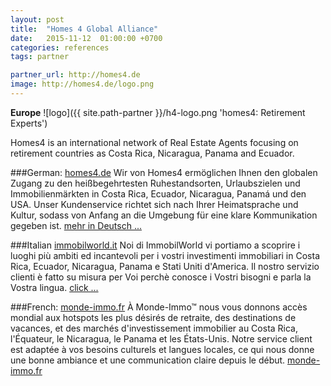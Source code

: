 ```yaml
---
layout: post
title:  "Homes 4 Global Alliance"
date:   2015-11-12  01:00:00 +0700
categories: references
tags: partner

partner_url: http://homes4.de
image: http://homes4.de/logo.png
---
```

**Europe**
![logo]({{ site.path-partner }}/h4-logo.png 'homes4: Retirement Experts')

<!--more-->

Homes4 is an international network of Real Estate Agents focusing on retirement countries as Costa Rica, Nicaragua, Panama and Ecuador. 

###German: [homes4.de](http://homes4.de/)
Wir von Homes4 ermöglichen Ihnen den globalen Zugang zu den heißbegehrtesten Ruhestandsorten, Urlaubszielen und Immobilienmärkten in Costa Rica, Ecuador, Nicaragua, Panamá und den USA. Unser Kundenservice richtet sich nach Ihrer Heimatsprache und Kultur, sodass von Anfang an die Umgebung für eine klare Kommunikation gegeben ist. [mehr in Deutsch ...](http://homes4.de/)

###Italian [immobilworld.it](http://immobilworld.it/)
Noi di ImmobilWorld vi portiamo a scoprire i luoghi più ambiti ed incantevoli per i vostri investimenti immobiliari in Costa Rica, Ecuador, Nicaragua, Panama e Stati Uniti d'America. Il nostro servizio clienti è fatto su misura per Voi perchè conosce i Vostri bisogni e parla la Vostra lingua. [click ...](http://immobilworld.it/)

###French: [monde-immo.fr](http://monde-immo.fr/)
À Monde-Immo™ nous vous donnons accès mondial aux hotspots les plus désirés de retraite, des destinations de vacances, et des marchés d'investissement immobilier au Costa Rica, l'Équateur, le Nicaragua, le Panama et les États-Unis. Notre service client est adaptée à vos besoins culturels et langues locales, ce qui nous donne une bonne ambiance et une communication claire depuis le début.
[monde-immo.fr](http://monde-immo.fr/)